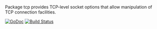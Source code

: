 Package tcp provides TCP-level socket options that allow manipulation of TCP connection facilities.

[![GoDoc](https://godoc.org/github.com/mikioh/tcp?status.png)](https://godoc.org/github.com/mikioh/tcp)
[![Build Status](https://travis-ci.org/mikioh/tcp.svg?branch=master)](https://travis-ci.org/mikioh/tcp)
